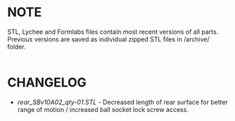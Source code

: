 # NOTE
STL, Lychee and Formlabs files contain most recent versions of all parts. Previous versions are saved as individual zipped STL files in /archive/ folder.
<br/><br/>

# CHANGELOG
* _rear_SBv10A02_qty-01.STL_ - Decreased length of rear surface for better range of motion / increased ball socket lock screw access.